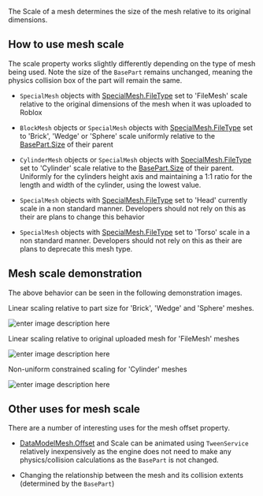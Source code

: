 The Scale of a mesh determines the size of the mesh relative to its original dimensions.

## How to use mesh scale

The scale property works slightly differently depending on the type of mesh being used. Note the size of the `BasePart` remains unchanged, meaning the physics collision box of the part will remain the same.

 - `SpecialMesh` objects with [SpecialMesh.FileType](https://developer.roblox.com/search#stq=FileType) set to 'FileMesh' scale relative to the original dimensions of the mesh when it was uploaded to Roblox

 - `BlockMesh` objects or `SpecialMesh` objects with [SpecialMesh.FileType](https://developer.roblox.com/search#stq=FileType) set to 'Brick', 'Wedge' or 'Sphere' scale uniformly relative to the [BasePart.Size](https://developer.roblox.com/api-reference/property/BasePart/Size) of their parent

 - `CylinderMesh` objects or `SpecialMesh` objects with [SpecialMesh.FileType](https://developer.roblox.com/search#stq=FileType) set to 'Cylinder' scale relative to the [BasePart.Size](https://developer.roblox.com/api-reference/property/BasePart/Size) of their parent. Uniformly for the cylinders height axis and maintaining a 1:1 ratio for the length and width of the cylinder, using the lowest value.

 - `SpecialMesh` objects with [SpecialMesh.FileType](https://developer.roblox.com/search#stq=FileType) set to 'Head' currently scale in a non standard manner. Developers should not rely on this as their are plans to change this behavior

 - `SpecialMesh` objects with [SpecialMesh.FileType](https://developer.roblox.com/search#stq=FileType) set to 'Torso' scale in a non standard manner. Developers should not rely on this as their are plans to deprecate this mesh type.

## Mesh scale demonstration

The above behavior can be seen in the following demonstration images.

Linear scaling relative to part size for 'Brick', 'Wedge' and 'Sphere' meshes.

![enter image description here][1]

Linear scaling relative to original uploaded mesh for 'FileMesh' meshes

![enter image description here][2]

Non-uniform constrained scaling for 'Cylinder' meshes

![enter image description here][3]

## Other uses for mesh scale

There are a number of interesting uses for the mesh offset property.

 - [DataModelMesh.Offset](https://developer.roblox.com/api-reference/property/DataModelMesh/Offset) and Scale can be animated using `TweenService` relatively inexpensively as the engine does not need to make any physics/collision calculations as the `BasePart` is not changed.

 - Changing the relationship between the mesh and its collision extents (determined by the `BasePart`)

[1]: https://developer.roblox.com/assets/bltd4a34d2e19dc865c/Scale1.gif

[2]: https://developer.roblox.com/assets/blt3eff78f21fd4de1d/Scale2.gif

[3]: https://developer.roblox.com/assets/blt543d8e7d5ba8c404/Scale3.gif